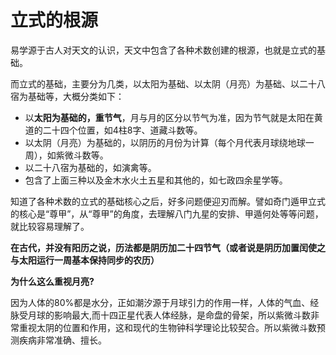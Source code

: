 # 立式的根源

易学源于古人对天文的认识，天文中包含了各种术数创建的根源，也就是立式的基础。

而立式的基础，主要分为几类，以太阳为基础、以太阴（月亮）为基础、以二十八宿为基础等，大概分类如下：

- 以**太阳为基础的，重节气**，月与月的区分以节气为准，因为节气就是太阳在黄道的二十四个位置，如4柱8字、道藏斗数等。
- 以太阴（月亮）为基础的，以阴历的月份为计算（每个月代表月球绕地球一周），如紫微斗数等。
- 以二十八宿为基础的，如演禽等。
- 包含了上面三种以及金木水火土五星和其他的，如七政四余星学等。

知道了各种术数的立式的基础核心之后，好多问题便迎刃而解。譬如奇门遁甲立式的核心是“尊甲”，从“尊甲”的角度，去理解八门九星的安排、甲遁何处等等问题，就比较容易理解了。

**在古代，并没有阳历之说，历法都是阴历加二十四节气（或者说是阴历加置闰使之与太阳运行一周基本保持同步的农历）**

**为什么这么重视月亮?**

因为人体的80%都是水分，正如潮汐源于月球引力的作用一样，人体的气血、经脉受月球的影响最大,而十四正星代表人体经脉，是命盘的骨架，所以紫微斗数非常重视太阴的位置和作用，这和现代的生物钟科学理论比较契合。所以紫微斗数预测疾病非常准确、擅长。

